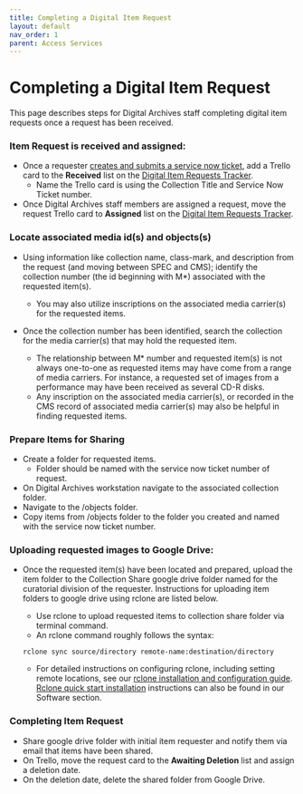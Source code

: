 ```yaml
---
title: Completing a Digital Item Request
layout: default
nav_order: 1
parent: Access Services
---
```


# Completing a Digital Item Request
This page describes steps for Digital Archives staff completing digital item requests once a request has been received. 

### Item Request is received and assigned:
* Once a requester [creates and submits a service now ticket](making-request.html), add a Trello card to the **Received** list on the [Digital Item Requests Tracker](https://trello.com/b/BvWkrdpE/digital-item-requests). 
  * Name the Trello card is using the Collection Title and Service Now Ticket number.     
* Once Digital Archives staff members are assigned a request, move the request Trello card to **Assigned** list on the [Digital Item Requests Tracker](https://trello.com/b/BvWkrdpE/digital-item-requests). 

### Locate associated media id(s) and objects(s)
* Using information like collection name, class-mark, and description from the request (and moving between SPEC and CMS); identify the collection number (the id beginning with M*) associated with the requested item(s). 
  * You may also utilize inscriptions on the associated media carrier(s) for the requested items. 

* Once the collection number has been identified, search the collection for the media carrier(s) that may hold the requested item.      
  * The relationship between M* number and requested item(s) is not always one-to-one as requested items may have come from a range of media carriers.  For instance, a requested set of images from a performance may have been received as several CD-R disks. 
  * Any inscription on the associated media carrier(s), or recorded in the CMS record of associated media carrier(s) may also be helpful in finding requested items.  

### Prepare Items for Sharing 
* Create a folder for requested items. 
  * Folder should be named with the service now ticket number of request. 
* On Digital Archives workstation navigate to the associated collection folder. 
* Navigate to the /objects folder. 
* Copy items from /objects folder to the folder you created and named with the service now ticket number.  

### Uploading requested images to Google Drive:
* Once the requested item(s) have been located and prepared, upload the item folder to the Collection Share google drive folder named for the curatorial division of the requester. Instructions for uploading item folders to google drive using rclone are listed below. 

  * Use rclone to upload requested items to collection share folder via terminal command. 
  * An rclone command roughly follows the syntax:
  ```
  rclone sync source/directory remote-name:destination/directory
  ```
  * For detailed instructions on configuring rclone, including setting remote locations, see our [rclone installation and configuration guide](../tools/rclone.md). [Rclone quick start installation](../tools/software.html#rclone) instructions can also be found in our Software section. 

### Completing Item Request
* Share google drive folder with initial item requester and notify them via email that items have been shared.
* On Trello, move the request card to the **Awaiting Deletion** list and assign a deletion date.
* On the deletion date, delete the shared folder from Google Drive.
